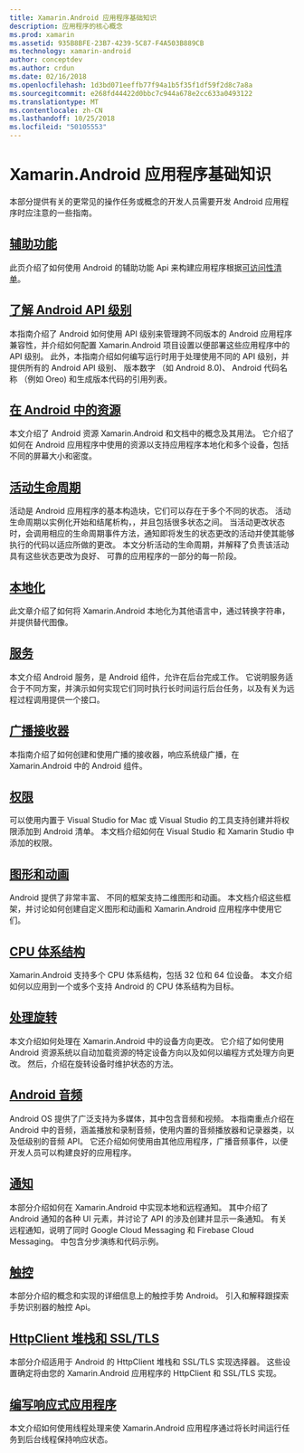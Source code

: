 ```yaml
---
title: Xamarin.Android 应用程序基础知识
description: 应用程序的核心概念
ms.prod: xamarin
ms.assetid: 935B8BFE-23B7-4239-5C87-F4A503B889CB
ms.technology: xamarin-android
author: conceptdev
ms.author: crdun
ms.date: 02/16/2018
ms.openlocfilehash: 1d3bd071eeffb77f94a1b5f35f1df59f2d8c7a8a
ms.sourcegitcommit: e268fd44422d0bbc7c944a678e2cc633a0493122
ms.translationtype: MT
ms.contentlocale: zh-CN
ms.lasthandoff: 10/25/2018
ms.locfileid: "50105553"
---
```

# <a name="xamarinandroid-application-fundamentals"></a>Xamarin.Android 应用程序基础知识

本部分提供有关的更常见的操作任务或概念的开发人员需要开发 Android 应用程序时应注意的一些指南。

## <a name="accessibilityandroidapp-fundamentalsaccessibilitymd"></a>[辅助功能](~/android/app-fundamentals/accessibility.md)

此页介绍了如何使用 Android 的辅助功能 Api 来构建应用程序根据[可访问性清单](~/cross-platform/app-fundamentals/accessibility.md)。

##  <a name="understanding-android-api-levelsandroidapp-fundamentalsandroid-api-levelsmd"></a>[了解 Android API 级别](~/android/app-fundamentals/android-api-levels.md)

本指南介绍了 Android 如何使用 API 级别来管理跨不同版本的 Android 应用程序兼容性，并介绍如何配置 Xamarin.Android 项目设置以便部署这些应用程序中的 API 级别。 此外，本指南介绍如何编写运行时用于处理使用不同的 API 级别，并提供所有的 Android API 级别、 版本数字 （如 Android 8.0)、 Android 代码名称 （例如 Oreo) 和生成版本代码的引用列表。



##  <a name="resources-in-androidandroidapp-fundamentalsresources-in-androidindexmd"></a>[在 Android 中的资源](~/android/app-fundamentals/resources-in-android/index.md)

本文介绍了 Android 资源 Xamarin.Android 和文档中的概念及其用法。 它介绍了如何在 Android 应用程序中使用的资源以支持应用程序本地化和多个设备，包括不同的屏幕大小和密度。




##  <a name="activity-lifecycleandroidapp-fundamentalsactivity-lifecycleindexmd"></a>[活动生命周期](~/android/app-fundamentals/activity-lifecycle/index.md)

活动是 Android 应用程序的基本构造块，它们可以存在于多个不同的状态。 活动生命周期以实例化开始和结尾析构，，并且包括很多状态之间。 当活动更改状态时，会调用相应的生命周期事件方法，通知即将发生的状态更改的活动并使其能够执行的代码以适应所做的更改。 本文分析活动的生命周期，并解释了负责该活动具有这些状态更改为良好、 可靠的应用程序的一部分的每一阶段。

##  <a name="localizationandroidapp-fundamentalslocalizationmd"></a>[本地化](~/android/app-fundamentals/localization.md)

此文章介绍了如何将 Xamarin.Android 本地化为其他语言中，通过转换字符串，并提供替代图像。

## <a name="servicesandroidapp-fundamentalsservicesindexmd"></a>[服务](~/android/app-fundamentals/services/index.md)

本文介绍 Android 服务，是 Android 组件，允许在后台完成工作。 它说明服务适合于不同方案，并演示如何实现它们同时执行长时间运行后台任务，以及有关为远程过程调用提供一个接口。

## <a name="broadcast-receiversandroidapp-fundamentalsbroadcast-receiversmd"></a>[广播接收器](~/android/app-fundamentals/broadcast-receivers.md)

本指南介绍了如何创建和使用广播的接收器，响应系统级广播，在 Xamarin.Android 中的 Android 组件。



##  <a name="permissionsandroidapp-fundamentalspermissionsmd"></a>[权限](~/android/app-fundamentals/permissions.md)

可以使用内置于 Visual Studio for Mac 或 Visual Studio 的工具支持创建并将权限添加到 Android 清单。 本文档介绍如何在 Visual Studio 和 Xamarin Studio 中添加的权限。



##  <a name="graphics-and-animationandroidapp-fundamentalsgraphics-and-animationmd"></a>[图形和动画](~/android/app-fundamentals/graphics-and-animation.md)

Android 提供了非常丰富、 不同的框架支持二维图形和动画。 本文档介绍这些框架，并讨论如何创建自定义图形和动画和 Xamarin.Android 应用程序中使用它们。


##  <a name="cpu-architecturesandroidapp-fundamentalscpu-architecturesmd"></a>[CPU 体系结构](~/android/app-fundamentals/cpu-architectures.md)

Xamarin.Android 支持多个 CPU 体系结构，包括 32 位和 64 位设备。 本文介绍如何以应用到一个或多个支持 Android 的 CPU 体系结构为目标。




##  <a name="handling-rotationandroidapp-fundamentalshandling-rotationmd"></a>[处理旋转](~/android/app-fundamentals/handling-rotation.md)

本文介绍如何处理在 Xamarin.Android 中的设备方向更改。 它介绍了如何使用 Android 资源系统以自动加载资源的特定设备方向以及如何以编程方式处理方向更改。 然后，介绍在旋转设备时维护状态的方法。



##  <a name="android-audioandroidapp-fundamentalsandroid-audiomd"></a>[Android 音频](~/android/app-fundamentals/android-audio.md)

Android OS 提供了广泛支持为多媒体，其中包含音频和视频。 本指南重点介绍在 Android 中的音频，涵盖播放和录制音频，使用内置的音频播放器和记录器类，以及低级别的音频 API。 它还介绍如何使用由其他应用程序，广播音频事件，以便开发人员可以构建良好的应用程序。




##  <a name="notificationsandroidapp-fundamentalsnotificationsindexmd"></a>[通知](~/android/app-fundamentals/notifications/index.md)

本部分介绍如何在 Xamarin.Android 中实现本地和远程通知。 其中介绍了 Android 通知的各种 UI 元素，并讨论了 API 的涉及创建并显示一条通知。 有关远程通知，说明了同时 Google Cloud Messaging 和 Firebase Cloud Messaging。 中包含分步演练和代码示例。



##  <a name="touchandroidapp-fundamentalstouchindexmd"></a>[触控](~/android/app-fundamentals/touch/index.md)

本部分介绍的概念和实现的详细信息上的触控手势 Android。 引入和解释跟探索手势识别器的触控 Api。



##  <a name="httpclient-stack-and-ssltlsandroidapp-fundamentalshttp-stackmd"></a>[HttpClient 堆栈和 SSL/TLS](~/android/app-fundamentals/http-stack.md)

本部分介绍适用于 Android 的 HttpClient 堆栈和 SSL/TLS 实现选择器。 这些设置确定将由您的 Xamarin.Android 应用程序的 HttpClient 和 SSL/TLS 实现。


##  <a name="writing-responsive-applicationswriting-responsive-appsmd"></a>[编写响应式应用程序](writing-responsive-apps.md)

本文介绍如何使用线程处理来使 Xamarin.Android 应用程序通过将长时间运行任务到后台线程保持响应状态。